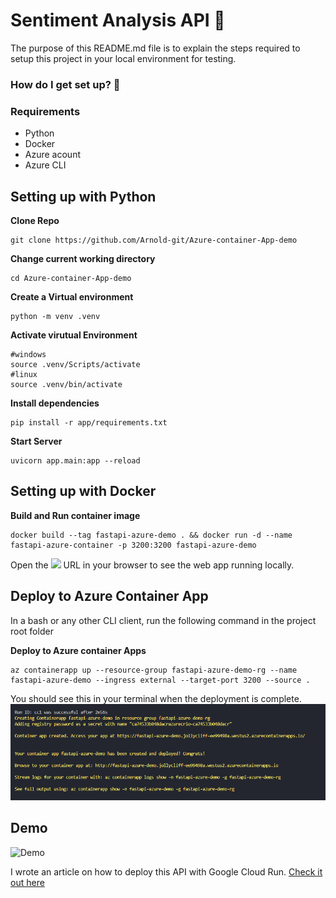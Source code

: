 # Sentiment Analysis API :rocket:

The purpose of this README.md file is to explain the steps required to setup this project in your local environment for testing.

### How do I get set up? :pushpin:

### Requirements 
* Python
* Docker
* Azure acount
* Azure CLI

## Setting up with Python ### 

**Clone Repo**
```
git clone https://github.com/Arnold-git/Azure-container-App-demo
```

**Change current working directory**
```
cd Azure-container-App-demo
```

**Create a Virtual environment**
```
python -m venv .venv
```
**Activate virutual Environment**
```
#windows
source .venv/Scripts/activate
#linux
source .venv/bin/activate
```

**Install dependencies**
```
pip install -r app/requirements.txt
```

**Start Server**

```
uvicorn app.main:app --reload
```
## Setting up with Docker ### 
**Build and Run container image**
```
docker build --tag fastapi-azure-demo . && docker run -d --name fastapi-azure-container -p 3200:3200 fastapi-azure-demo
```

Open the ![](http://localhost:3200) URL in your browser to see the web app running locally.

## Deploy to Azure Container App ### 
In a bash or any other CLI client, run the following command in the project root folder

**Deploy to Azure container Apps**
```
az containerapp up --resource-group fastapi-azure-demo-rg --name fastapi-azure-demo --ingress external --target-port 3200 --source .

```
You should see this in your terminal when the deployment is complete.
![](app/asset/azure-cli-01.png)

## Demo

![Demo](app/asset/demo.gif)

I wrote an article on how to deploy this API with Google Cloud Run. [Check it out here](https://arnoldighiwiyisi.hashnode.dev/build-and-deploy-a-sentiment-analysis-api-with-fastapi-docker-and-google-cloud-run)